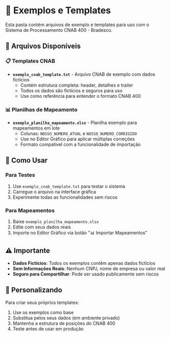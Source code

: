 # 📁 Exemplos e Templates

Esta pasta contém arquivos de exemplo e templates para uso com o Sistema de Processamento CNAB 400 - Bradesco.

## 📄 Arquivos Disponíveis

### 📋 Templates CNAB
- **`exemplo_cnab_template.txt`** - Arquivo CNAB de exemplo com dados fictícios
  - Contém estrutura completa: header, detalhes e trailer
  - Todos os dados são fictícios e seguros para uso
  - Use como referência para entender o formato CNAB 400

### 📊 Planilhas de Mapeamento
- **`exemplo_planilha_mapeamento.xlsx`** - Planilha exemplo para mapeamentos em lote
  - Colunas: `NOSSO_NUMERO_ATUAL` e `NOSSO_NUMERO_CORRIGIDO`
  - Use no Editor Gráfico para aplicar múltiplas correções
  - Formato compatível com a funcionalidade de importação

## 🎯 Como Usar

### Para Testes
1. Use `exemplo_cnab_template.txt` para testar o sistema
2. Carregue o arquivo na interface gráfica
3. Experimente todas as funcionalidades sem riscos

### Para Mapeamentos
1. Baixe `exemplo_planilha_mapeamento.xlsx`
2. Edite com seus dados reais
3. Importe no Editor Gráfico via botão "📊 Importar Mapeamentos"

## ⚠️ Importante

- **Dados Fictícios**: Todos os exemplos contêm apenas dados fictícios
- **Sem Informações Reais**: Nenhum CNPJ, nome de empresa ou valor real
- **Seguro para Compartilhar**: Pode ser usado publicamente sem riscos

## 🔧 Personalizando

Para criar seus próprios templates:
1. Use os exemplos como base
2. Substitua pelos seus dados (em ambiente privado)
3. Mantenha a estrutura de posições do CNAB 400
4. Teste antes de usar em produção 